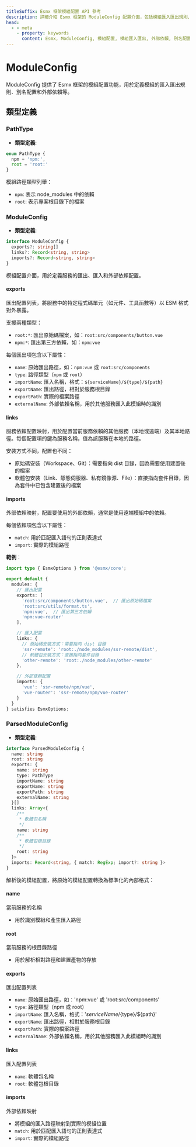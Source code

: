 ```yaml
---
titleSuffix: Esmx 框架模組配置 API 參考
description: 詳細介紹 Esmx 框架的 ModuleConfig 配置介面，包括模組匯入匯出規則、別名配置和外部依賴管理，幫助開發者深入理解框架的模組化系統。
head:
  - - meta
    - property: keywords
      content: Esmx, ModuleConfig, 模組配置, 模組匯入匯出, 外部依賴, 別名配置, 依賴管理, Web 應用框架
---
```


# ModuleConfig

ModuleConfig 提供了 Esmx 框架的模組配置功能，用於定義模組的匯入匯出規則、別名配置和外部依賴等。

## 類型定義

### PathType

- **類型定義**:
```ts
enum PathType {
  npm = 'npm:', 
  root = 'root:'
}
```

模組路徑類型列舉：
- `npm`: 表示 node_modules 中的依賴
- `root`: 表示專案根目錄下的檔案

### ModuleConfig

- **類型定義**:
```ts
interface ModuleConfig {
  exports?: string[]
  links?: Record<string, string>
  imports?: Record<string, string>
}
```

模組配置介面，用於定義服務的匯出、匯入和外部依賴配置。

#### exports

匯出配置列表，將服務中的特定程式碼單元（如元件、工具函數等）以 ESM 格式對外暴露。

支援兩種類型：
- `root:*`: 匯出原始碼檔案，如：`root:src/components/button.vue`
- `npm:*`: 匯出第三方依賴，如：`npm:vue`

每個匯出項包含以下屬性：
- `name`: 原始匯出路徑，如：`npm:vue` 或 `root:src/components`
- `type`: 路徑類型（`npm` 或 `root`）
- `importName`: 匯入名稱，格式：`${serviceName}/${type}/${path}`
- `exportName`: 匯出路徑，相對於服務根目錄
- `exportPath`: 實際的檔案路徑
- `externalName`: 外部依賴名稱，用於其他服務匯入此模組時的識別

#### links

服務依賴配置映射，用於配置當前服務依賴的其他服務（本地或遠端）及其本地路徑。每個配置項的鍵為服務名稱，值為該服務在本地的路徑。

安裝方式不同，配置也不同：
- 原始碼安裝（Workspace、Git）：需要指向 dist 目錄，因為需要使用建置後的檔案
- 軟體包安裝（Link、靜態伺服器、私有鏡像源、File）：直接指向套件目錄，因為套件中已包含建置後的檔案

#### imports

外部依賴映射，配置要使用的外部依賴，通常是使用遠端模組中的依賴。

每個依賴項包含以下屬性：
- `match`: 用於匹配匯入語句的正則表達式
- `import`: 實際的模組路徑

**範例**：
```ts title="entry.node.ts"
import type { EsmxOptions } from '@esmx/core';

export default {
  modules: {
    // 匯出配置
    exports: [
      'root:src/components/button.vue',  // 匯出原始碼檔案
      'root:src/utils/format.ts',
      'npm:vue',  // 匯出第三方依賴
      'npm:vue-router'
    ],

    // 匯入配置
    links: {
      // 原始碼安裝方式：需要指向 dist 目錄
      'ssr-remote': 'root:./node_modules/ssr-remote/dist',
      // 軟體包安裝方式：直接指向套件目錄
      'other-remote': 'root:./node_modules/other-remote'
    },

    // 外部依賴配置
    imports: {
      'vue': 'ssr-remote/npm/vue',
      'vue-router': 'ssr-remote/npm/vue-router'
    }
  }
} satisfies EsmxOptions;
```

### ParsedModuleConfig

- **類型定義**:
```ts
interface ParsedModuleConfig {
  name: string
  root: string
  exports: {
    name: string
    type: PathType
    importName: string
    exportName: string
    exportPath: string
    externalName: string
  }[]
  links: Array<{
    /**
     * 軟體包名稱
     */
    name: string
    /**
     * 軟體包根目錄
     */
    root: string
  }>
  imports: Record<string, { match: RegExp; import?: string }>
}
```

解析後的模組配置，將原始的模組配置轉換為標準化的內部格式：

#### name
當前服務的名稱
- 用於識別模組和產生匯入路徑

#### root
當前服務的根目錄路徑
- 用於解析相對路徑和建置產物的存放

#### exports
匯出配置列表
- `name`: 原始匯出路徑，如：'npm:vue' 或 'root:src/components'
- `type`: 路徑類型（npm 或 root）
- `importName`: 匯入名稱，格式：'${serviceName}/${type}/${path}'
- `exportName`: 匯出路徑，相對於服務根目錄
- `exportPath`: 實際的檔案路徑
- `externalName`: 外部依賴名稱，用於其他服務匯入此模組時的識別

#### links
匯入配置列表
- `name`: 軟體包名稱
- `root`: 軟體包根目錄

#### imports
外部依賴映射
- 將模組的匯入路徑映射到實際的模組位置
- `match`: 用於匹配匯入語句的正則表達式
- `import`: 實際的模組路徑
```
